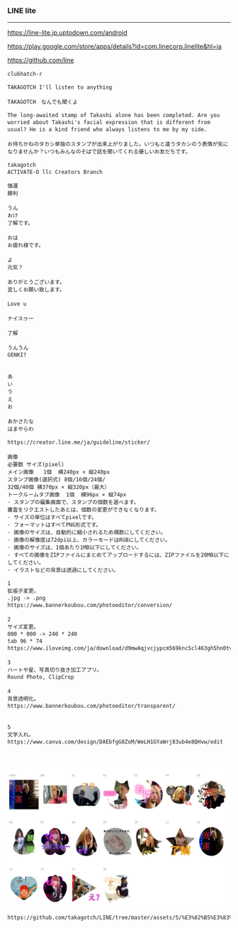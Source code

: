 ### LINE lite
---
https://line-lite.jp.uptodown.com/android

https://play.google.com/store/apps/details?id=com.linecorp.linelite&hl=ja

https://github.com/line


```
clubhatch-r
```

```
TAKAGOTCH I'll listen to anything

TAKAGOTCH　なんでも聞くよ
```

```
The long-awaited stamp of Takashi alone has been completed. Are you worried about Takashi's facial expression that is different from usual? He is a kind friend who always listens to me by my side.

お待ちかねのタカシ単独のスタンプが出来上がりました。いつもと違うタカシのう表情が気になりませんか？いつもみんなのそばで話を聞いてくれる優しいお友だちです。
```

```
takagotch
ACTIVATE-D llc Creators Branch 
```


```
強運
勝利

うん
おけ
了解です。

おは
お疲れ様です。

よ
元気？

ありがとうございます。
宜しくお願い致します。

Love u

ナイスゥー

了解

うんうん
GENKI?


あ
い
う
え
お

あかさたな
はまやらわ
```

```
https://creator.line.me/ja/guideline/sticker/

画像
必要数	サイズ(pixel)
メイン画像	1個	横240px × 縦240px
スタンプ画像(選択式)	8個/16個/24個/
32個/40個	横370px × 縦320px（最大）
トークルームタブ画像	1個	横96px × 縦74px
· スタンプの編集画面で、スタンプの個数を選べます。
審査をリクエストしたあとは、個数の変更ができなくなります。
· サイズの単位はすべてpixelです。
· フォーマットはすべてPNG形式です。
· 画像のサイズは、自動的に縮小されるため偶数にしてください。
· 画像の解像度は72dpi以上、カラーモードはRGBにしてください。
· 画像のサイズは、1個あたり1MB以下にしてください。
· すべての画像をZIPファイルにまとめてアップロードするには、ZIPファイルを20MB以下にしてください。
· イラストなどの背景は透過にしてください。
```

```
1
拡張子変更。
.jpg -> .png
https://www.bannerkoubou.com/photoeditor/conversion/

2
サイズ変更。
000 * 000 -> 240 * 240 
tab 96 * 74 
https://www.iloveimg.com/ja/download/d9mwAqjvcjypcm569knc5cl463gh5hn0tvtb8g7lrA9yczvtjg8dn4A0cq83p4ptp41cg18vg5zm4bdmyl6dwl730pf6xps6jc5x9x9ln2zqpngvycvh77mp43b2l27ts5lrncy7tc6pyx1Asjxdgr6vrk68qbdch0gbphdActjxwls3w0h1/2

3 
ハートや星、写真切り抜き加工アプリ。
Round Photo, ClipCrop

4
背景透明化。
https://www.bannerkoubou.com/photoeditor/transparent/


5
文字入れ。
https://www.canva.com/design/DAEbfgG8ZoM/WeLH1GYaWrj83ub4e8QHvw/edit



```

![LINE Stamp1 OverallView](https://raw.githubusercontent.com/takagotch/LINE/master/stamp2.jpg)


```
https://github.com/takagotch/LINE/tree/master/assets/5/%E3%82%B5%E3%83%B3%E3%83%97%E3%83%AB/%E6%96%B0%E3%81%97%E3%81%84%E3%83%95%E3%82%A9%E3%83%AB%E3%83%80%E3%83%BC

```

```

```
```

```
```










